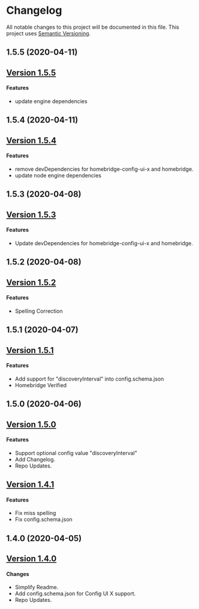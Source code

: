 # Changelog

All notable changes to this project will be documented in this file. This project uses [Semantic Versioning](https://semver.org/).

## 1.5.5 (2020-04-11)

## [Version 1.5.5](https://github.com/donavanbecker/homebridge-honeywell-home/compare/v1.5.4...1.5.5)

#### Features

- update engine dependencies

## 1.5.4 (2020-04-11)

## [Version 1.5.4](https://github.com/donavanbecker/homebridge-honeywell-home/compare/v1.5.3...1.5.4)

#### Features

- remove devDependencies for homebridge-config-ui-x and homebridge.
- update node engine dependencies

## 1.5.3 (2020-04-08)

## [Version 1.5.3](https://github.com/donavanbecker/homebridge-honeywell-home/compare/v1.5.2...1.5.3)

#### Features

- Update devDependencies for homebridge-config-ui-x and homebridge.

## 1.5.2 (2020-04-08)

## [Version 1.5.2](https://github.com/donavanbecker/homebridge-honeywell-home/compare/v1.5.1...1.5.2)

#### Features

- Spelling Correction

## 1.5.1 (2020-04-07)

## [Version 1.5.1](https://github.com/donavanbecker/homebridge-honeywell-home/compare/v1.5.0...1.5.1)

#### Features

- Add support for "discoveryInterval" into config.schema.json
- Homebridge Verified

## 1.5.0 (2020-04-06)

## [Version 1.5.0](https://github.com/donavanbecker/homebridge-honeywell-home/compare/v1.4.1...1.5.0)

#### Features

- Support optional config value "discoveryInterval"
- Add Changelog.
- Repo Updates.

## [Version 1.4.1](https://github.com/donavanbecker/homebridge-honeywell-home/compare/v1.4.0...1.4.1)

#### Features

- Fix miss spelling
- Fix config.schema.json

## 1.4.0 (2020-04-05)

## [Version 1.4.0](https://github.com/donavanbecker/homebridge-honeywell-home/compare/v1.3.8...1.4.0)

#### Changes

- Simplify Readme.
- Add config.schema.json for Config UI X support.
- Repo Updates.
